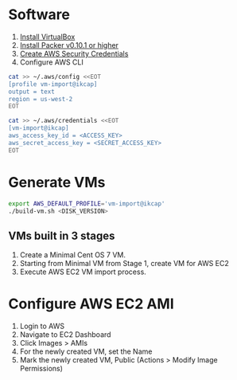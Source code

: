 # Software

1. [Install VirtualBox](https://www.virtualbox.org/wiki/Downloads)
2. [Install Packer v0.10.1 or higher](https://www.packer.io/downloads.html)
3. [Create AWS Security Credentials](http://docs.aws.amazon.com/cli/latest/userguide/cli-chap-getting-set-up.html)
4. Configure AWS CLI

```bash
cat >> ~/.aws/config <<EOT
[profile vm-import@ikcap]
output = text
region = us-west-2
EOT
```

```bash
cat >> ~/.aws/credentials <<EOT
[vm-import@ikcap]
aws_access_key_id = <ACCESS_KEY>
aws_secret_access_key = <SECRET_ACCESS_KEY>
EOT
```

# Generate VMs

```bash
export AWS_DEFAULT_PROFILE='vm-import@ikcap'
./build-vm.sh <DISK_VERSION>
```

## VMs built in 3 stages

1. Create a Minimal Cent OS 7 VM.
2. Starting from Minimal VM from Stage 1, create VM for AWS EC2
3. Execute AWS EC2 VM import process.


# Configure AWS EC2 AMI

1. Login to AWS
2. Navigate to EC2 Dashboard
3. Click Images > AMIs
4. For the newly created VM, set the Name
5. Mark the newly created VM, Public (Actions > Modify Image Permissions)
